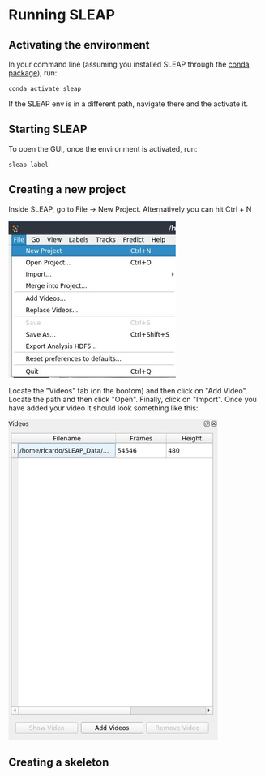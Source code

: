 # Running SLEAP

## Activating the environment

In your command line (assuming you installed SLEAP through the [conda package](https://github.com/rdiazrincon/SLEAP_workshop/blob/master/Instructions.md#from-a-conda-package-recommended-method)), run:

~~~
conda activate sleap
~~~

If the SLEAP env is in a different path, navigate there and the activate it.

## Starting SLEAP

To open the GUI, once the environment is activated, run:
~~~
sleap-label
~~~

## Creating a new project

Inside SLEAP, go to File -> New Project. Alternatively you can hit Ctrl + N

![New Project](Images/01.jpg)

Locate the "Videos" tab (on the bootom) and then click on "Add Video". Locate the path and then click "Open". Finally, click on "Import". Once you have added your video it should look something like this:

![Video added](Images/02.jpg)

## Creating a skeleton

